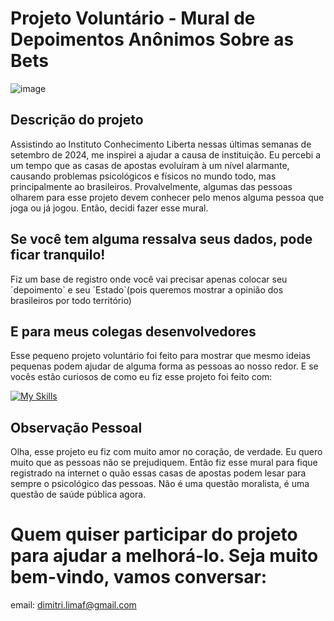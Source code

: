 # Projeto Voluntário - Mural de Depoimentos Anônimos Sobre as Bets
![image](https://github.com/user-attachments/assets/828d919e-0647-4ab8-97b1-f253dcab3e00)
## Descrição do projeto
<p>
  Assistindo ao Instituto Conhecimento Liberta nessas últimas semanas de setembro de 2024, me inspirei a ajudar a causa de instituição. 
  Eu percebi a um tempo que as casas de apostas evoluíram à um nível alarmante, causando problemas psicológicos e físicos no mundo todo, mas principalmente ao brasileiros.
  Provalvelmente, algumas das pessoas olharem para esse projeto devem conhecer pelo menos alguma pessoa que joga ou já jogou. Então, decidi fazer esse mural. 
</p>

## Se você tem alguma ressalva seus dados, pode ficar tranquilo!

<p>
  Fiz um base de registro onde você vai precisar apenas colocar seu `depoimento` e seu `Estado`(pois queremos mostrar a opinião dos brasileiros por todo território) 
</p>

## E para meus colegas desenvolvedores
<p>
  Esse pequeno projeto voluntário foi feito para mostrar que mesmo ideias pequenas podem ajudar de alguma forma as pessoas ao nosso redor. E se vocês estão curiosos de como eu fiz 
  esse projeto foi feito com:
  
  [![My Skills](https://skillicons.dev/icons?i=php,html,css,sqlite)](https://skillicons.dev)
</p>

## Observação Pessoal
<p>
  Olha, esse projeto eu fiz com muito amor no coração, de verdade. Eu quero muito que as pessoas não se prejudiquem. Então fiz esse mural para fique registrado na internet o quão essas 
  casas de apostas podem lesar para sempre o psicológico das pessoas. Não é uma questão moralista, é uma questão de saúde pública agora. 
</p>

# Quem quiser participar do projeto para ajudar a melhorá-lo. Seja muito bem-vindo, vamos conversar:
email: dimitri.limaf@gmail.com
